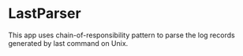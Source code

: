 # LastParser
This app uses chain-of-responsibility pattern to parse the log records generated by last command on Unix.

